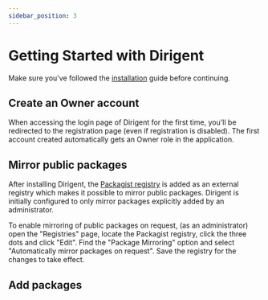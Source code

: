 ```yaml
---
sidebar_position: 3
---
```


# Getting Started with Dirigent

Make sure you've followed the [installation][docs-install] guide before continuing.

## Create an Owner account

When accessing the login page of Dirigent for the first time, you'll be redirected to the registration page (even if
registration is disabled). The first account created automatically gets an Owner role in the application.

## Mirror public packages

After installing Dirigent, the [Packagist registry][packagist] is added as an external registry which makes it possible
to mirror public packages. Dirigent is initially configured to only mirror packages explicitly added by an
administrator.

To enable mirroring of public packages on request, (as an administrator) open the "Registries" page, locate the
Packagist registry, click the three dots and click "Edit". Find the "Package Mirroring" option and select "Automatically
mirror packages on request". Save the registry for the changes to take effect.

## Add packages

[docs-install]: install.md
[packagist]: https://packagist.org
